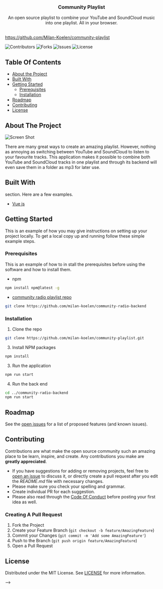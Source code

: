 <br/>
<p align="center">
  <h3 align="center">Community Playlist</h3>

  <p align="center">
    An open source playlist to combine your YouTube and SoundCloud music into one playlist. All in your browser.
    <br/>
    <!-- <br/>
    <a href="https://github.com/Milan-koelen/community-playlist"><strong>Explore the docs »</strong></a>
    <br/> -->
    <br/>
    <!-- <a href="https://github.com/Milan-koelen/community-playlist">View Demo</a>
    .
    <a href="https://github.com/Milan-koelen/community-playlist">Report Bug</a>
    .
    <a href="https://github.com/Milan-koelen/community-playlist">Request Feature</a> -->
  </p>
</p>

https://github.com/Milan-Koelen/community-playlist

![Contributors](https://img.shields.io/github/contributors/Milan-Koelen/community-playlist?color=dark-green) ![Forks](https://img.shields.io/github/forks/Milan-Koelen/community-playlist?style=social) ![Issues](https://img.shields.io/github/issues/Milan-Koelen/community-playlist) ![License](https://img.shields.io/github/license/Milan-Koelen/community-playlist)

## Table Of Contents

- [About the Project](#about-the-project)
- [Built With](#built-with)
- [Getting Started](#getting-started)
  - [Prerequisites](#prerequisites)
  - [Installation](#installation)
  <!-- - [Usage](#usage) -->
- [Roadmap](#roadmap)
- [Contributing](#contributing)
- [License](#license)
  <!-- - [Authors](#authors) -->
  <!-- - [Acknowledgements](#acknowledgements) -->

## About The Project

![Screen Shot](./screenshot.png)

There are many great ways to create an amazing playlist. However, nothing as annoying as switching between YouTube and SoundCloud to listen to your favourite tracks.
This application makes it possible to combine both YouTube and SoundCloud tracks in one playlist and through its backend will even save them in a folder as mp3 for later use.

## Built With

section. Here are a few examples.

- [Vue js](www.vuejs.org)

## Getting Started

This is an example of how you may give instructions on setting up your project locally.
To get a local copy up and running follow these simple example steps.

### Prerequisites

This is an example of how to in stall the prerequisites before using the software and how to install them.

- npm

```sh
npm install npm@latest -g
```

- [community radio playlist repo](https://www.github.com/milan-koelen/community-radio-backendm)

```sh
git clone https://github.com/milan-koelen/community-radio-backend
```

### Installation

1. Clone the repo

```sh
git clone https://github.com/milan-koelen/community-playlist.git
```

3. Install NPM packages

```sh
npm install
```

3. Run the application

```sh
npm run start
```

4. Run the back end

```sh
cd ../community-radio-backend
npm run start
```

<!-- ## Usage

Use this space to show useful examples of how a project can be used. Additional screenshots, code examples and demos work well in this space. You may also link to more resources.

_For more examples, please refer to the [Documentation](https://example.com)_ -->

## Roadmap

See the [open issues](https://github.com/Milan-koelen/community-radio/issues) for a list of proposed features (and known issues).

## Contributing

Contributions are what make the open source community such an amazing place to be learn, inspire, and create. Any contributions you make are **greatly appreciated**.

- If you have suggestions for adding or removing projects, feel free to [open an issue](https://github.com/Milan-koelen/community-radio/issues/new) to discuss it, or directly create a pull request after you edit the _README.md_ file with necessary changes.
- Please make sure you check your spelling and grammar.
- Create individual PR for each suggestion.
- Please also read through the [Code Of Conduct](https://github.com/Milan-koelen/community-radio/blob/main/CODE_OF_CONDUCT.md) before posting your first idea as well.

### Creating A Pull Request

1. Fork the Project
2. Create your Feature Branch (`git checkout -b feature/AmazingFeature`)
3. Commit your Changes (`git commit -m 'Add some AmazingFeature'`)
4. Push to the Branch (`git push origin feature/AmazingFeature`)
5. Open a Pull Request

## License

Distributed under the MIT License. See [LICENSE](https://github.com/Milan-koelen/community-radio/blob/main/LICENSE.md) for more information.

<!-- ## Authors

- **Milan** - _Junior Developer_ - [Milan](https://github.com/milan-koelen) - _Project Starter_
<!--

## Acknowledgements

- []()
- []()
- []() --> -->
